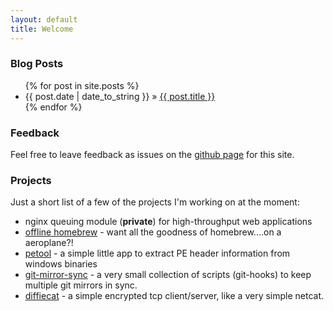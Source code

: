```yaml
---
layout: default
title: Welcome
---
```


### Blog Posts

<ul>
{% for post in site.posts %}
<li><span>{{ post.date | date_to_string }}</span> &raquo; <a href="{{ post.url }}">{{ post.title }}</a></li>
{% endfor %}
</ul>

### Feedback

Feel free to leave feedback as issues on the [github page](https://github.com/farproc/farproc.github.com/issues) for this site.

### Projects

Just a short list of a few of the projects I'm working on at the moment:
* nginx queuing module (__private__) for high-throughput web applications
* [offline homebrew](https://github.com/farproc/homebrew) - want all the goodness of homebrew....on a aeroplane?!
* [petool](https://github.com/farproc/PETool) - a simple little app to extract PE header information from windows binaries
* [git-mirror-sync](https://github.com/farproc/git-mirror-sync) - a very small collection of scripts (git-hooks) to keep multiple git mirrors in sync.
* [diffiecat](https://github.com/farproc/diffiecat) -  a simple encrypted tcp client/server, like a very simple netcat.

